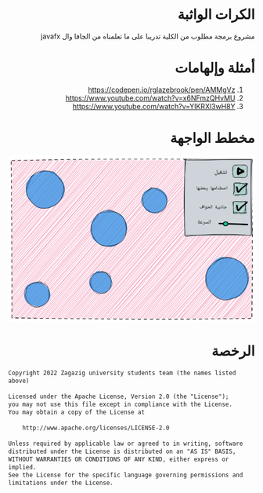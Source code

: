 <div dir=rtl>

# الكرات الواثبة

مشروع برمجة مطلوب من الكلية تدريبا على ما تعلمناه من الجافا وال javafx

  # أمثلة وإلهامات
  
  1. https://codepen.io/rglazebrook/pen/AMMgVz
  2. https://www.youtube.com/watch?v=x6NFmzQHvMU
  3. https://www.youtube.com/watch?v=YIKRXl3wH8Y
  
# مخطط الواجهة

![مخطط الواجهة](./gui-sketch.png)

# الرخصة

<div dir=ltr>

```
Copyright 2022 Zagazig university students team (the names listed above)

Licensed under the Apache License, Version 2.0 (the "License");
you may not use this file except in compliance with the License.
You may obtain a copy of the License at

    http://www.apache.org/licenses/LICENSE-2.0

Unless required by applicable law or agreed to in writing, software
distributed under the License is distributed on an "AS IS" BASIS,
WITHOUT WARRANTIES OR CONDITIONS OF ANY KIND, either express or implied.
See the License for the specific language governing permissions and
limitations under the License.
```